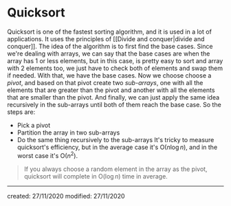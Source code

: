 # Quicksort
Quicksort is one of the fastest sorting algorithm, and it is used in a lot of applications. It uses the principles of [[Divide and conquer|divide and conquer]].
The idea of the algorithm is to first find the base cases. Since we're dealing with arrays, we can say that the base cases are when the array has 1 or less elements, but in this case, is pretty easy to sort and array with 2 elements too, we just have to check both of elements and swap them if needed. With that, we have the base cases. Now we choose choose a *pivot*, and based on that pivot create two *sub-arrays*, one with all the elements that are greater than the pivot and another with all the elements that are smaller than the pivot. And finally, we can just apply the same idea recursively in the sub-arrays until both of them reach the base case. So the steps are:
- Pick a pivot
- Partition the array in two sub-arrays
- Do the same thing recursively to the sub-arrays
It's tricky to measure quicksort's efficiency, but in the average case it's $\text{O}(n\log{n})$, and in the worst case it's $\text{O}(n^2)$.
> If you always choose a random element in the array as the pivot, quicksort will complete in $\text{O}(\log{n})$ time in average.

---

created: 27/11/2020
modified:  27/11/2020